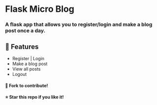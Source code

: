 # Flask Micro Blog
 
### A flask app that allows you to register/login and make a blog post once a day. 

## :wrench: Features
- Register | Login
- Make a blog post
- View all posts
- Logout

[](https://github.com/pravzzyy/flask-micro-blog/blob/master/micro-blog.gif)




#### :fork_and_knife: Fork to contribute!  
#### :star: Star this repo if you like it!


